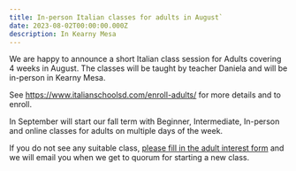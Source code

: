```yaml
---
title: In-person Italian classes for adults in August`
date: 2023-08-02T00:00:00.000Z
description: In Kearny Mesa
---
```


We are happy to announce a short Italian class session for Adults covering 4 weeks in August. The classes will be taught by teacher Daniela and will be in-person in Kearny Mesa.

See <https://www.italianschoolsd.com/enroll-adults/> for more details and to enroll.

In September will start our fall term with Beginner, Intermediate, In-person and online classes for adults on multiple days of the week.

If you do not see any suitable class, [please fill in the adult interest form](https://forms.gle/LHR7Htpeb3mQzV838) and we will email you when we get to quorum for starting a new class.
